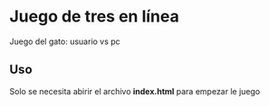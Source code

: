 # Juego de tres en línea
Juego del gato: usuario vs pc <br/>

## Uso
Solo se necesita abirir el archivo **index.html** para empezar le juego
